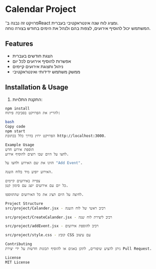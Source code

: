 # Calendar Project

פרויקט זה נבנה ב־React ומציג לוח שנה אינטראקטיבי בעברית.  
המשתמש יכול להוסיף אירועים, לצפות בהם ולנהל את הימים בחודש בצורה נוחה.

## Features

- הצגת חודשים בעברית
- אפשרות להוסיף אירועים לכל יום
- ניהול ותצוגת אירועים קיימים
- ממשק משתמש ידידותי ואינטראקטיבי

## Installation & Usage

1. התקנת התלויות:
```bash
npm install
להריץ את הפרויקט בסביבת פיתוח:

bash
Copy code
npm start
הפרויקט ירוץ בדרך כלל בכתובת http://localhost:3000.

Example Usage
הוספת אירוע חדש
לחצו על היום שבו רוצים להוסיף אירוע.

הזינו את שם האירוע ולחצו על "Add Event".

האירוע יופיע מיד בלוח השנה.

צפייה באירועים קיימים
כל יום עם אירועים יוצג עם סימון קטן.

לחיצה על היום תציג את כל האירועים שהתווספו.

Project Structure
src/project/Calander.jsx - רכיב ראשי של לוח השנה

src/project/CreateCalander.jsx - רכיב ליצירת לוח שנה

src/project/addEvent.jsx - רכיב להוספת אירועים

src/project/style.css - קובץ CSS עם עיצוב

Contributing
ניתן להציע שיפורים, לתקן באגים או להוסיף תכונות חדשות על ידי יצירת Pull Request.

License
MIT License
